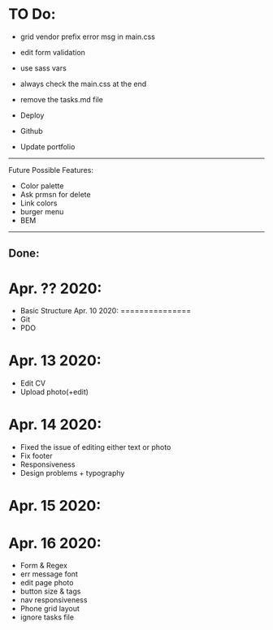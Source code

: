 TO Do:
=========
- grid vendor prefix error msg in main.css 
- edit form validation
- use sass vars
- always check the main.css at the end

- remove the tasks.md file
- Deploy
- Github
- Update portfolio
-----------------------
Future Possible Features:
- Color palette
- Ask prmsn for delete
- Link colors
- burger menu
- BEM
------------------------------------------------------------
Done:
------
Apr. ?? 2020:
===============
- Basic Structure 
Apr. 10 2020:
===============
- Git
- PDO

Apr. 13 2020:
===============
- Edit CV
- Upload photo(+edit)

Apr. 14 2020:
===============
- Fixed the issue of editing either text or photo
- Fix footer
- Responsiveness
- Design problems + typography


Apr. 15 2020:
===============

Apr. 16 2020:
===============
- Form & Regex
- err message font
- edit page photo
- button size & tags
- nav responsiveness
- Phone grid layout
- ignore tasks file